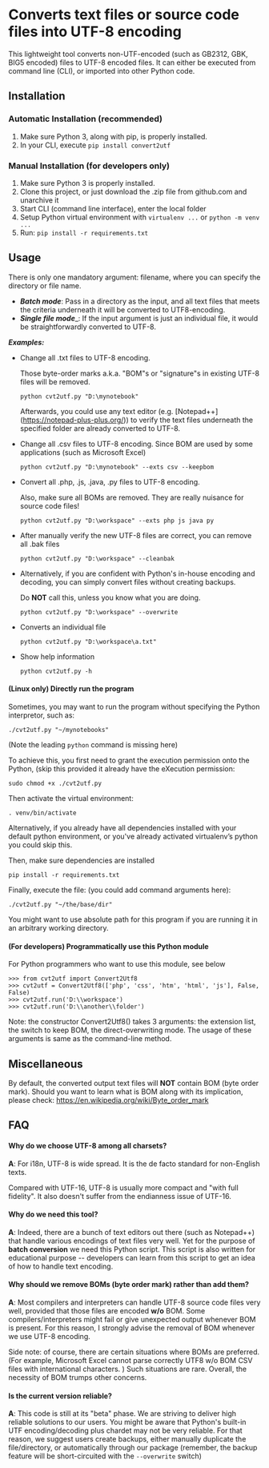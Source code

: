 # Converts text files or source code files into UTF-8 encoding

This lightweight tool converts non-UTF-encoded (such as GB2312, GBK, BIG5 encoded) files to UTF-8 encoded files. 
It can either be executed from command line (CLI), or imported into other Python code.

## Installation

### Automatic Installation (recommended)
1. Make sure Python 3, along with pip, is properly installed. 
1. In your CLI, execute `pip install convert2utf` 

### Manual Installation (for developers only)
1. Make sure Python 3 is properly installed. 
1. Clone this project, or just download the .zip file from github.com and unarchive it
1. Start CLI (command line interface), enter the local folder
1. Setup Python virtual environment with `virtualenv ...` or `python -m venv ...`
1. Run: `pip install -r requirements.txt`
    
## Usage
There is only one mandatory argument: filename, where you can specify the directory or file name. 
* ___Batch mode___: Pass in a directory as the input, and all text files that meets the criteria underneath it will be converted to UTF8-encoding.
* ___Single file mode____: If the input argument is just an individual file, it would be straightforwardly converted to UTF-8. 

___Examples:___

* Change all .txt files to UTF-8 encoding. 
    
    Those byte-order marks a.k.a. "BOM"s or "signature"s in existing UTF-8 files will be removed. 


    `python cvt2utf.py "D:\mynotebook"`
    

    Afterwards, you could use any text editor (e.g. [Notepad++] (https://notepad-plus-plus.org/)) to verify the text files underneath the specified folder are already converted to UTF-8.

* Change all .csv files to UTF-8 encoding. Since BOM are used by some applications (such as Microsoft Excel)


    `python cvt2utf.py "D:\mynotebook" --exts csv --keepbom`


* Convert all .php, .js, .java, .py files to UTF-8 encoding. 

    Also, make sure all BOMs are removed. They are really nuisance for source code files!


    `python cvt2utf.py "D:\workspace" --exts php js java py`
    

* After manually verify the new UTF-8 files are correct, you can remove all .bak files


    `python cvt2utf.py "D:\workspace" --cleanbak`


* Alternatively, if you are confident with Python's in-house encoding and decoding, you can simply convert files without creating backups.
    
    Do __NOT__ call this, unless you know what you are doing. 


    `python cvt2utf.py "D:\workspace" --overwrite`


* Converts an individual file


    `python cvt2utf.py "D:\workspace\a.txt"`


* Show help information


    `python cvt2utf.py -h`


#### (Linux only) Directly run the program

Sometimes, you may want to run the program without specifying the Python interpretor, such as:

    ./cvt2utf.py "~/mynotebooks"
    
(Note the leading `python` command is missing here)

To achieve this, you first need to grant the execution permission onto the Python, (skip this provided it already have the eXecution permission:

    sudo chmod +x ./cvt2utf.py

Then activate the virtual environment:
    
    . venv/bin/activate

Alternatively, if you already have all dependencies installed with your default python environment, or you've already activated virtualenv’s python you could skip this. 

Then, make sure dependencies are installed

    pip install -r requirements.txt

Finally, execute the file: (you could add command arguments here):

    ./cvt2utf.py "~/the/base/dir"

You might want to use absolute path for this program if you are running it in an arbitrary working directory.


#### (For developers) Programmatically use this Python module

For Python programmers who want to use this module, see below

    
    >>> from cvt2utf import Convert2Utf8
    >>> cvt2utf = Convert2Utf8(['php', 'css', 'htm', 'html', 'js'], False, False)
    >>> cvt2utf.run('D:\\workspace')
    >>> cvt2utf.run('D:\\another\\folder')
    
Note: the constructor Convert2Utf8() takes 3 arguments: the extension list, the switch to keep BOM, the direct-overwriting mode.
The usage of these arguments is same as the command-line method. 


## Miscellaneous

By default, the converted output text files will __NOT__ contain BOM (byte order mark). Should you want to learn what is BOM along with its implication, please check: https://en.wikipedia.org/wiki/Byte_order_mark 


## FAQ

#### Why do we choose UTF-8 among all charsets? 

__A__: For i18n, UTF-8 is wide spread. It is the de facto standard for non-English texts.

Compared with UTF-16, UTF-8 is usually more compact and "with full fidelity". It also doesn't suffer from the endianness issue of UTF-16. 

#### Why do we need this tool?

__A__: Indeed, there are a bunch of text editors out there (such as Notepad++) that handle various encodings of text files very well. Yet for the purpose of __batch conversion__ we need this Python script. This script is also written for educational purpose -- developers can learn from this script to get an idea of how to handle text encoding.

#### Why should we remove BOMs (byte order mark) rather than add them?

__A__: Most compilers and interpreters can handle UTF-8 source code files very well, provided that those files are encoded __w/o__ BOM. Some compilers/interpreters might fail or give unexpected output whenever BOM is present. For this reason, I strongly advise the removal of BOM whenever we use UTF-8 encoding. 

Side note: of course, there are certain situations where BOMs are preferred. (For example, Microsoft Excel cannot parse correctly UTF8 w/o BOM CSV files with international characters. ) Such situations are rare. Overall, the necessity of BOM trumps other concerns. 

#### Is the current version reliable?

__A__: This code is still at its "beta" phase. We are striving to deliver high reliable solutions to our users. You might be aware that Python's built-in UTF encoding/decoding plus chardet may not be very reliable. For that reason, we suggest users create backups, either manually duplicate the file/directory, or automatically through our package (remember, the backup feature will be short-circuited with the `--overwrite` switch)
